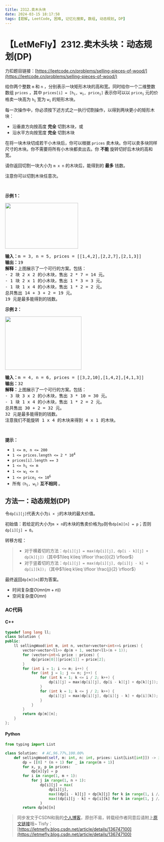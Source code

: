```yaml
---
title: 2312.卖木头块
date: 2024-03-15 18:17:58
tags: [题解, LeetCode, 困难, 记忆化搜索, 数组, 动态规划, DP]
---
```


# 【LetMeFly】2312.卖木头块：动态规划(DP)

力扣题目链接：[https://leetcode.cn/problems/selling-pieces-of-wood/](https://leetcode.cn/problems/selling-pieces-of-wood/)

<p>给你两个整数&nbsp;<code>m</code> 和&nbsp;<code>n</code>&nbsp;，分别表示一块矩形木块的高和宽。同时给你一个二维整数数组&nbsp;<code>prices</code>&nbsp;，其中&nbsp;<code>prices[i] = [h<sub>i</sub>, w<sub>i</sub>, price<sub>i</sub>]</code>&nbsp;表示你可以以&nbsp;<code>price<sub>i</sub></code>&nbsp;元的价格卖一块高为&nbsp;<code>h<sub>i</sub></code>&nbsp;宽为&nbsp;<code>w<sub>i</sub></code>&nbsp;的矩形木块。</p>

<p>每一次操作中，你必须按下述方式之一执行切割操作，以得到两块更小的矩形木块：</p>

<ul>
	<li>沿垂直方向按高度 <strong>完全</strong> 切割木块，或</li>
	<li>沿水平方向按宽度 <strong>完全</strong> 切割木块</li>
</ul>

<p>在将一块木块切成若干小木块后，你可以根据 <code>prices</code>&nbsp;卖木块。你可以卖多块同样尺寸的木块。你不需要将所有小木块都卖出去。你 <strong>不能</strong>&nbsp;旋转切好后木块的高和宽。</p>

<p>请你返回切割一块大小为<em>&nbsp;</em><code>m x n</code><em> </em>的木块后，能得到的&nbsp;<strong>最多</strong>&nbsp;钱数。</p>

<p>注意你可以切割木块任意次。</p>

<p>&nbsp;</p>

<p><strong>示例 1：</strong></p>

<p><img alt="" src="https://assets.leetcode.com/uploads/2022/04/27/ex1.png" style="width: 239px; height: 150px;" /></p>

<pre>
<b>输入：</b>m = 3, n = 5, prices = [[1,4,2],[2,2,7],[2,1,3]]
<b>输出：</b>19
<b>解释：</b>上图展示了一个可行的方案。包括：
- 2 块 2 x 2 的小木块，售出 2 * 7 = 14 元。
- 1 块 2 x 1 的小木块，售出 1 * 3 = 3 元。
- 1 块 1 x 4 的小木块，售出 1 * 2 = 2 元。
总共售出 14 + 3 + 2 = 19 元。
19 元是最多能得到的钱数。
</pre>

<p><strong>示例 2：</strong></p>

<p><img alt="" src="https://assets.leetcode.com/uploads/2022/04/27/ex2new.png" style="width: 250px; height: 175px;" /></p>

<pre>
<b>输入：</b>m = 4, n = 6, prices = [[3,2,10],[1,4,2],[4,1,3]]
<b>输出：</b>32
<b>解释：</b>上图展示了一个可行的方案。包括：
- 3 块 3 x 2 的小木块，售出 3 * 10 = 30 元。
- 1 块 1 x 4 的小木块，售出 1 * 2 = 2 元。
总共售出 30 + 2 = 32 元。
32 元是最多能得到的钱数。
注意我们不能旋转 1 x 4 的木块来得到 4 x 1 的木块。</pre>

<p>&nbsp;</p>

<p><strong>提示：</strong></p>

<ul>
	<li><code>1 &lt;= m, n &lt;= 200</code></li>
	<li><code>1 &lt;= prices.length &lt;= 2 * 10<sup>4</sup></code></li>
	<li><code>prices[i].length == 3</code></li>
	<li><code>1 &lt;= h<sub>i</sub> &lt;= m</code></li>
	<li><code>1 &lt;= w<sub>i</sub> &lt;= n</code></li>
	<li><code>1 &lt;= price<sub>i</sub> &lt;= 10<sup>6</sup></code></li>
	<li>所有&nbsp;<code>(h<sub>i</sub>, w<sub>i</sub>)</code> <strong>互不相同</strong>&nbsp;。</li>
</ul>


    
## 方法一：动态规划(DP)

令```dp[i][j]```代表大小为```i × j```的木块的最大价值。

初始值：若给定的大小为```m × n```的木块的售卖价格为```p```则令```dp[m][n] = p```；否则```dp[i][j] = 0```。

转移方程：

> + 对于横着切的方法：```dp[i][j] = max(dp[i][j], dp[i - k][j] + dp[k][j])```（其中$1\leq k\leq \lfloor \frac{i}{2} \rfloor$）
> + 对于竖着切的方法：```dp[i][j] = max(dp[i][j], dp[i][j - k] + dp[i][k]);```（其中$1\leq k\leq \lfloor \frac{j}{2} \rfloor$）

最终返回```dp[m][n]```即为答案。

+ 时间复杂度$O(mn(m+n))$
+ 空间复杂度$O(mn)$

### AC代码

#### C++

```cpp
typedef long long ll;
class Solution {
public:
    ll sellingWood(int m, int n, vector<vector<int>>& prices) {
        vector<vector<ll>> dp(m + 1, vector<ll>(n + 1));
        for (vector<int>& price : prices) {
            dp[price[0]][price[1]] = price[2];
        }
        for (int i = 1; i <= m; i++) {
            for (int j = 1; j <= n; j++) {
                for (int k = 1; k <= i / 2; k++) {
                    dp[i][j] = max(dp[i][j], dp[i - k][j] + dp[k][j]);
                }
                for (int k = 1; k <= j / 2; k++) {
                    dp[i][j] = max(dp[i][j], dp[i][j - k] + dp[i][k]);
                }
            }
        }
        return dp[m][n];
    }
};
```

#### Python

```python
from typing import List

class Solution:  # AC,96.77%,100.00%
    def sellingWood(self, m: int, n: int, prices: List[List[int]]) -> int:
        dp = [[0] * (n + 1) for _ in range(m + 1)]
        for x, y, p in prices:
            dp[x][y] = p
        for i in range(1, m + 1):
            for j in range(1, n + 1):
                dp[i][j] = max(
                    dp[i][j],
                    max((dp[i - k][j] + dp[k][j] for k in range(1, i // 2 + 1)), default=0),  # 这里必须加上default，否则可能会变成max(())
                    max((dp[i][j - k] + dp[i][k] for k in range(1, j // 2 + 1)), default=0)
                )
        return dp[m][n]
```

> 同步发文于CSDN和我的[个人博客](https://blog.letmefly.xyz/)，原创不易，转载经作者同意后请附上[原文链接](https://blog.letmefly.xyz/2024/03/15/LeetCode%202312.%E5%8D%96%E6%9C%A8%E5%A4%B4%E5%9D%97/)哦~
> Tisfy：[https://letmefly.blog.csdn.net/article/details/136747100](https://letmefly.blog.csdn.net/article/details/136747100)

